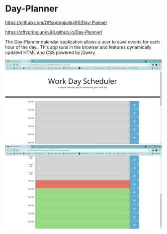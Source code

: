 # Day-Planner

https://github.com/Offspringjunky90/Day-Planner

https://offspringjunky90.github.io/Day-Planner/

The Day-Planner calendar application allows a user to save events for each hour of the day.. This app runs in the browser and features dynamically updated HTML and CSS powered by jQuery.

![alt text](https://github.com/Offspringjunky90/Day-Planner/blob/main/Assets/Screenshot1.PNG?raw=true)
![alt text](https://github.com/Offspringjunky90/Day-Planner/blob/main/Assets/Screenshot2.PNG?raw=true)
